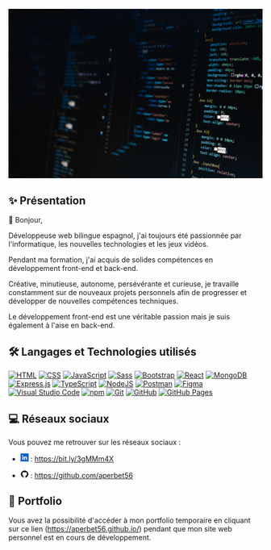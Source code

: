 ![Banner](img/banner.jpg)

## ✨ Présentation

👋 Bonjour,

Développeuse web bilingue espagnol, j'ai toujours été passionnée par l'informatique, les nouvelles technologies et les jeux vidéos.

Pendant ma formation, j'ai acquis de solides compétences en développement front-end et back-end.

Créative, minutieuse, autonome, persévérante et curieuse, je travaille constamment sur de nouveaux projets personnels afin de progresser et développer de nouvelles compétences techniques.

Le développement front-end est une véritable passion mais je suis également à l'aise en back-end.

## 🛠️ Langages et Technologies utilisés

[![HTML](https://img.shields.io/badge/HTML-%23E34F26.svg?logo=html5&logoColor=white)](#)
[![CSS](https://img.shields.io/badge/CSS-639?logo=css&logoColor=fff)](#)
[![JavaScript](https://img.shields.io/badge/JavaScript-F7DF1E?logo=javascript&logoColor=000)](#)
[![Sass](https://img.shields.io/badge/Sass-C69?logo=sass&logoColor=fff)](#)
[![Bootstrap](https://img.shields.io/badge/Bootstrap-7952B3?logo=bootstrap&logoColor=fff)](#)
[![React](https://img.shields.io/badge/React-%2320232a.svg?logo=react&logoColor=%2361DAFB)](#)
[![MongoDB](https://img.shields.io/badge/MongoDB-%234ea94b.svg?logo=mongodb&logoColor=white)](#)
[![Express.js](https://img.shields.io/badge/Express.js-%23404d59.svg?logo=express&logoColor=%2361DAFB)](#)
[![TypeScript](https://img.shields.io/badge/TypeScript-3178C6?logo=typescript&logoColor=fff)](#)
[![NodeJS](https://img.shields.io/badge/Node.js-6DA55F?logo=node.js&logoColor=white)](#)
[![Postman](https://img.shields.io/badge/Postman-FF6C37?logo=postman&logoColor=white)](#)
[![Figma](https://img.shields.io/badge/Figma-F24E1E?logo=figma&logoColor=white)](#)
[![Visual Studio Code](https://custom-icon-badges.demolab.com/badge/Visual%20Studio%20Code-0078d7.svg?logo=vsc&logoColor=white)](#)
[![npm](https://img.shields.io/badge/npm-CB3837?logo=npm&logoColor=fff)](#)
[![Git](https://img.shields.io/badge/Git-F05032?logo=git&logoColor=fff)](#)
[![GitHub](https://img.shields.io/badge/GitHub-%23121011.svg?logo=github&logoColor=white)](#)
[![GitHub Pages](https://img.shields.io/badge/GitHub%20Pages-121013?logo=github&logoColor=white)](#)

## 💻 Réseaux sociaux

Vous pouvez me retrouver sur les réseaux sociaux :

- ![Image](img/linkedin.png) :
  https://bit.ly/3gMMm4X

- ![Image](img/github.png) : https://github.com/aperbet56

## 📁 Portfolio

Vous avez la possibilité d'accéder à mon portfolio temporaire en cliquant sur ce lien (https://aperbet56.github.io/) pendant que mon site web personnel est en cours de développement.
